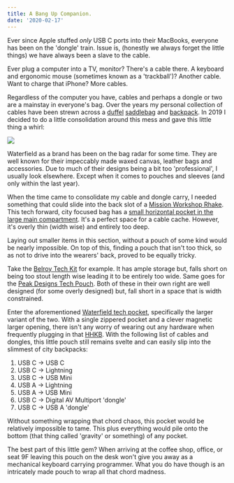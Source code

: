 ```yaml
---
title: A Bang Up Companion.
date: '2020-02-17'
---
```


Ever since Apple stuffed _only_ USB C ports into their MacBooks,
everyone has been on the 'dongle' train.
Issue is,
(honestly we always forget the little things)
we have always been a slave to the cable.

Ever plug a computer into a TV, monitor?
There's a cable there.
A keyboard and ergonomic mouse (sometimes known as a 'trackball')?
Another cable.
Want to charge that iPhone?
More cables.

Regardless of the computer you have,
cables and perhaps a dongle or two are a mainstay in everyone's bag.
Over the years my personal collection of cables have been strewn across a [duffel][duf] [saddlebag][sid] and [backpack][back].
In 2019 I decided to do a little consolidation around this mess and gave this little thing a whirl:

![](https://i.ytimg.com/vi/qfCF1GSH_MA/maxresdefault.jpg)

Waterfield as a brand has been on the bag radar for some time.
They are well known for their impeccably made waxed canvas, leather bags and accessories.
Due to much of their designs being a bit too 'professional', I usually look elsewhere.
Except when it comes to pouches and sleeves (and only within the last year).

When the time came to consolidate my cable and dongle carry,
I needed something that could slide into the back slot of a [Mission Workshop Rhake][back].
This tech forward,
city focused bag has a [small horizontal pocket in the large main compartment][pock].
It's a perfect space for a cable cache.
However, it's overly thin (width wise) and entirely too deep.

Laying out smaller items in this section,
without a pouch of some kind would be nearly impossible.
On top of this,
finding a pouch that isn't too thick,
so as not to drive into the wearers' back,
proved to be equally tricky.

Take the [Belroy Tech Kit][tkit] for example.
It has ample storage but,
falls short on being too stout length wise leading it to be entirely too wide.
Same goes for the [Peak Designs Tech Pouch][pkit].
Both of these in their own right are well designed (for some overly designed) but,
fall short in a space that is width constrained.

Enter the aforementioned [Waterfield tech pocket][waterfield],
specifically the larger variant of the two.
With a single zippered pocket and a clever magnetic larger opening,
there isn't any worry of wearing out any hardware when frequently plugging in that [HHKB][hhkb].
With the following list of cables and dongles,
this little pouch still remains svelte and can easily slip into the slimmest of city backpacks:

1. USB C -> USB C
1. USB C -> Lightning
1. USB C -> USB Mini
1. USB A -> Lightning
1. USB A -> USB Mini
1. USB C -> Digital AV Multiport 'dongle'
1. USB C -> USB A 'dongle'

Without something wrapping that chord chaos,
this pocket would be relatively impossible to tame.
This plus everything would pile onto the bottom (that thing called 'gravity' or something) of any pocket.


The best part of this little gem?
When arriving at the coffee shop,
office,
or seat 9F
leaving this pouch on the desk won't give you away as a mechanical keyboard carrying programmer.
What you do have though is an intricately made pouch to wrap all that chord madness.

[duf]: https://hiconsumption.com/mission-workshop-the-cadre-duffel-bag/
[sid]: https://missionworkshop.com/collections/arkiv-accessories/products/arkiv-modular-systems-horizontal-zip-pocket-backpack-accessory
[back]: https://missionworkshop.com/collections/backpacks/products/the-rhake-laptop-backpack
[pock]: https://nextluxury.com/wp-content/uploads/weatherproof-22-liter-main-compartment-mission-workshop-the-rhake-backpack.jpg
[tkit]: https://bellroy.com/products/tech-kit/ripstop_recycled/black
[pkit]: https://www.peakdesign.com/products/tech-pouch
[waterfield]: https://www.sfbags.com/products/tech-pocket-gear-case
[hhkb]: https://hhkeyboard.us/happyhacking/
